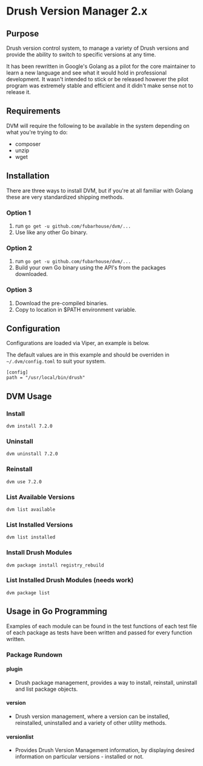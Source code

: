 # Drush Version Manager 2.x

## Purpose

Drush version control system, to manage a variety of Drush versions and provide the ability to switch to specific versions at any time.

It has been rewritten in Google's Golang as a pilot for the core maintainer to learn a new language and see what it would hold in professional development. It wasn't intended to stick or be released however the pilot program was extremely stable and efficient and it didn't make sense not to release it.

## Requirements

DVM will require the following to be available in the system depending on what you're trying to do:
* composer
* unzip
* wget

## Installation

There are three ways to install DVM, but if you're at all familiar with Golang these are very standardized shipping methods.

### Option 1
1. run `go get -u github.com/fubarhouse/dvm/...`
2. Use like any other Go binary.

### Option 2
1. run `go get -u github.com/fubarhouse/dvm/...`
2. Build your own Go binary using the API's from the packages downloaded.

### Option 3
1. Download the pre-compiled binaries.
2. Copy to location in $PATH environment variable.

## Configuration
Configurations are loaded via Viper, an example is below.

The default values are in this example and should be overriden in `~/.dvm/config.toml` to suit your system.

```
[config]
path = "/usr/local/bin/drush"
```

## DVM Usage

### Install

`dvm install 7.2.0`

### Uninstall

`dvm uninstall 7.2.0`

### Reinstall

`dvm use 7.2.0`

### List Available Versions

`dvm list available`

### List Installed Versions

`dvm list installed`

### Install Drush Modules

`dvm package install registry_rebuild`

### List Installed Drush Modules (needs work)

`dvm package list`

## Usage in Go Programming

Examples of each module can be found in the test functions of each test file of each package as tests have been written and passed for every function written.

### Package Rundown

#### plugin
* Drush package management, provides a way to install, reinstall, uninstall and list package objects.
#### version
* Drush version management, where a version can be installed, reinstalled, uninstalled and a variety of other utility methods.
#### versionlist
* Provides Drush Version Management information, by displaying desired information on particular versions - installed or not.
